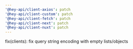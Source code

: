 ```yaml
---
'@hey-api/client-axios': patch
'@hey-api/client-custom': patch
'@hey-api/client-fetch': patch
'@hey-api/client-next': patch
'@hey-api/client-nuxt': patch
---
```


fix(clients): fix query string encoding with empty lists/objects
